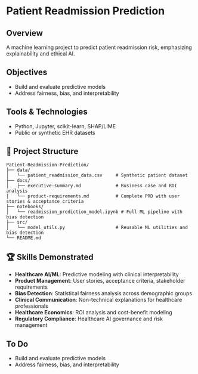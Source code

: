 # Patient Readmission Prediction

## Overview
A machine learning project to predict patient readmission risk, emphasizing explainability and ethical AI.

## Objectives
- Build and evaluate predictive models
- Address fairness, bias, and interpretability

## Tools & Technologies
- Python, Jupyter, scikit-learn, SHAP/LIME
- Public or synthetic EHR datasets

## 📁 Project Structure

```
Patient-Readmission-Prediction/
├── data/
│   └── patient_readmission_data.csv     # Synthetic patient dataset
├── docs/
│   ├── executive-summary.md             # Business case and ROI analysis
│   └── product-requirements.md          # Complete PRD with user stories & acceptance criteria
├── notebooks/
│   └── readmission_prediction_model.ipynb # Full ML pipeline with bias detection
├── src/
│   └── model_utils.py                   # Reusable ML utilities and bias detection
└── README.md
```

## 🏆 Skills Demonstrated
- **Healthcare AI/ML**: Predictive modeling with clinical interpretability
- **Product Management**: User stories, acceptance criteria, stakeholder requirements
- **Bias Detection**: Statistical fairness analysis across demographic groups
- **Clinical Communication**: Non-technical explanations for healthcare professionals
- **Healthcare Economics**: ROI analysis and cost-benefit modeling
- **Regulatory Compliance**: Healthcare AI governance and risk management

 

## To Do
- Build and evaluate predictive models
- Address fairness, bias, and interpretability
